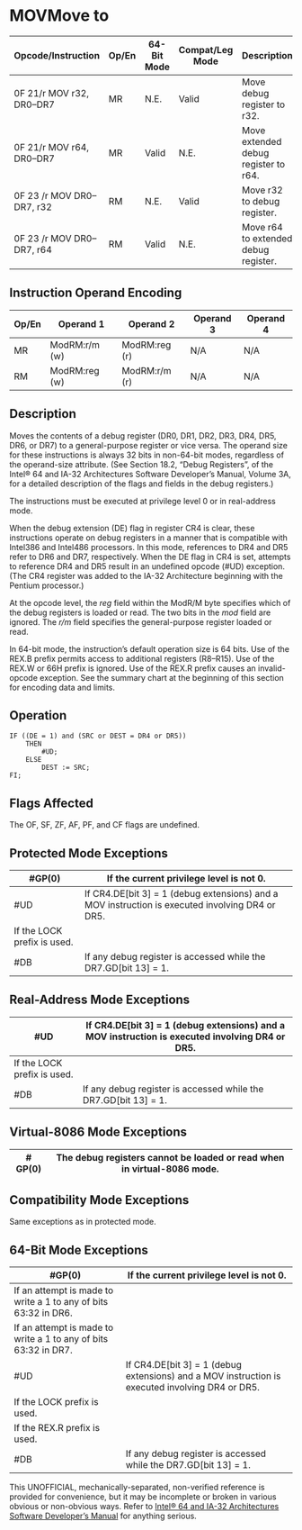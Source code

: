 # MOV**Move to**

| Opcode/Instruction        | Op/En | 64-Bit Mode | Compat/Leg Mode | Description                          |
| ------------------------- | ----- | ----------- | --------------- | ------------------------------------ |
| 0F 21/r MOV r32, DR0–DR7  | MR    | N.E.        | Valid           | Move debug register to r32.          |
| 0F 21/r MOV r64, DR0–DR7  | MR    | Valid       | N.E.            | Move extended debug register to r64. |
| 0F 23 /r MOV DR0–DR7, r32 | RM    | N.E.        | Valid           | Move r32 to debug register.          |
| 0F 23 /r MOV DR0–DR7, r64 | RM    | Valid       | N.E.            | Move r64 to extended debug register. |

## Instruction Operand Encoding

| Op/En | Operand 1     | Operand 2     | Operand 3 | Operand 4 |
| ----- | ------------- | ------------- | --------- | --------- |
| MR    | ModRM:r/m (w) | ModRM:reg (r) | N/A       | N/A       |
| RM    | ModRM:reg (w) | ModRM:r/m (r) | N/A       | N/A       |

## Description

Moves the contents of a debug register (DR0, DR1, DR2, DR3, DR4, DR5, DR6, or DR7) to a general-purpose register or vice versa. The operand size for these instructions is always 32 bits in non-64-bit modes, regardless of the operand-size attribute. (See Section 18.2, “Debug Registers”, of the Intel® 64 and IA-32 Architectures Software Developer’s Manual, Volume 3A, for a detailed description of the flags and fields in the debug registers.)

The instructions must be executed at privilege level 0 or in real-address mode.

When the debug extension (DE) flag in register CR4 is clear, these instructions operate on debug registers in a manner that is compatible with Intel386 and Intel486 processors. In this mode, references to DR4 and DR5 refer to DR6 and DR7, respectively. When the DE flag in CR4 is set, attempts to reference DR4 and DR5 result in an undefined opcode (#​​​UD) exception. (The CR4 register was added to the IA-32 Architecture beginning with the Pentium processor.)

At the opcode level, the _reg_ field within the ModR/M byte specifies which of the debug registers is loaded or read. The two bits in the _mod_ field are ignored. The _r/m_ field specifies the general-purpose register loaded or read.

In 64-bit mode, the instruction’s default operation size is 64 bits. Use of the REX.B prefix permits access to additional registers (R8–R15). Use of the REX.W or 66H prefix is ignored. Use of the REX.R prefix causes an invalid-opcode exception. See the summary chart at the beginning of this section for encoding data and limits.

## Operation

```
IF ((DE = 1) and (SRC or DEST = DR4 or DR5))
    THEN
        #​​​UD;
    ELSE
        DEST := SRC;
FI;

```

## Flags Affected

The OF, SF, ZF, AF, PF, and CF flags are undefined.

## Protected Mode Exceptions

| \#​​​​GP(0)                 | If the current privilege level is not 0.                                                        |
| --------------------------- | ----------------------------------------------------------------------------------------------- |
| #​​​UD                      | If CR4.DE[bit 3] = 1 (debug extensions) and a MOV instruction is executed involving DR4 or DR5. |
| If the LOCK prefix is used. |
| \#​DB                       | If any debug register is accessed while the DR7.GD[bit 13] = 1.                                 |

## Real-Address Mode Exceptions

| #​​​UD                      | If CR4.DE[bit 3] = 1 (debug extensions) and a MOV instruction is executed involving DR4 or DR5. |
| --------------------------- | ----------------------------------------------------------------------------------------------- |
| If the LOCK prefix is used. |
| \#​DB                       | If any debug register is accessed while the DR7.GD[bit 13] = 1.                                 |

## Virtual-8086 Mode Exceptions

| \#​​​​GP(0) | The debug registers cannot be loaded or read when in virtual-8086 mode. |
| ----------- | ----------------------------------------------------------------------- |

## Compatibility Mode Exceptions

Same exceptions as in protected mode.

## 64-Bit Mode Exceptions

| \#​​​​GP(0)                                                     | If the current privilege level is not 0.                                                        |
| --------------------------------------------------------------- | ----------------------------------------------------------------------------------------------- |
| If an attempt is made to write a 1 to any of bits 63:32 in DR6. |
| If an attempt is made to write a 1 to any of bits 63:32 in DR7. |
| #​​​UD                                                          | If CR4.DE[bit 3] = 1 (debug extensions) and a MOV instruction is executed involving DR4 or DR5. |
| If the LOCK prefix is used.                                     |
| If the REX.R prefix is used.                                    |
| \#​DB                                                           | If any debug register is accessed while the DR7.GD[bit 13] = 1.                                 |

This UNOFFICIAL, mechanically-separated, non-verified reference is provided for convenience, but it may be
incomplete or broken in various obvious or non-obvious
ways. Refer to [Intel® 64 and IA-32 Architectures Software Developer’s Manual](https://software.intel.com/en-us/download/intel-64-and-ia-32-architectures-sdm-combined-volumes-1-2a-2b-2c-2d-3a-3b-3c-3d-and-4) for anything serious.
